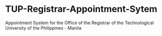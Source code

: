 # TUP-Registrar-Appointment-Sytem
Appointment System for the Office of the Registrar of the Technological University of the Philippines - Manila
